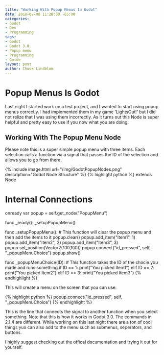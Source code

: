 ```yaml
---
title: "Working With Popup Menus In Godot"
date: 2018-02-08 11:20:00 -05:00
categories:
- Godot
- Dev
- Programming
tags:
- Godot
- Godot 3.0
- Popup menu
- Programming
- Guide
layout: post
author: Chuck Lindblom
---
```


# Popup Menus Is Godot
Last night I started work on a test project, and I wanted to start using popup menus correctly. I had implemented them in my game 'LightsOut!' but I did not relize that I was using them incorrectly. As it turns out this Node is super helpful and pretty easy to use if you now what you are doing.

## Working With The Popup Menu Node
Please note this is a super simple popup menu with three items. Each selection calls a function via a signal that passes the ID of the selection and allows you to go from there.

{% include image.html url="/img/GodotPopupNodes.png" description="Godot Node Structure" %}
{% highlight python %}
extends Node

# Internal Connections
onready var popup = self.get_node("PopupMenu")

func _ready():
	_setupPopupMenu()

func _setupPopupMenu():
	# This function will clear the popup menu and then add the items to it
	popup.clear()
	popup.add_item("Item1", 1)
	popup.add_item("Item2", 2)
	popup.add_item("Item3", 3)
	popup.set_position(Vector2(100,100))
	popup.connect("id_pressed", self, "_popupMenuChoice")
	popup.show()

func _popupMenuChoice(ID):
	# This function takes the ID of the chocie you made and runs something
	if ID == 1:
		print("You picked Item1")
	elif ID == 2:
		print("You picked Item2")
	elif ID == 3:
		print("You picked Item3")
{% endhighlight %}

This will create a menu on the screen that you can use. 

{% highlight python %}
	popup.connect("id_pressed", self, "_popupMenuChoice")
{% endhighlight %}

This is the line that connects the signal to another function when you select something. Note that this is how it works in Godot 3.0. The commands in 2.1.4 are different. While working on this last night there are a ton of cool things yuo can also add to the menu such as submenus, seperators, and buttons.

I highly suggest checking out the offical documentation and trying it out for yourself.
